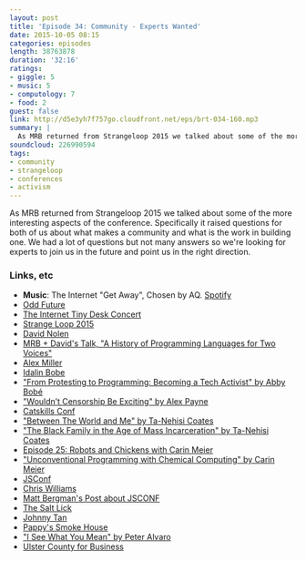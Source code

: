 ```yaml
---
layout: post
title: 'Episode 34: Community - Experts Wanted'
date: 2015-10-05 08:15
categories: episodes
length: 38763878
duration: '32:16'
ratings:
- giggle: 5
- music: 5
- computology: 7
- food: 2
guest: false
link: http://d5e3yh7f757go.cloudfront.net/eps/brt-034-160.mp3
summary: |
  As MRB returned from Strangeloop 2015 we talked about some of the more interesting aspects of the conference. Specifically it raised questions for both of us about what makes a community and what is the work in building one. We had a lot of questions but not many answers so we're looking for experts to join us in the future and point us in the right direction.
soundcloud: 226990594
tags:
- community
- strangeloop
- conferences
- activism
---
```

As MRB returned from Strangeloop 2015 we talked about some of the more interesting aspects of the conference. Specifically it raised questions for both of us about what makes a community and what is the work in building one. We had a lot of questions but not many answers so we're looking for experts to join us in the future and point us in the right direction.

<!-- more -->

### Links, etc

* <strong>Music</strong>: The Internet "Get Away", Chosen by AQ. [Spotify](https://open.spotify.com/track/10SUWedx0zohs8M3OJpnA7)
* [Odd Future](http://www.oddfuture.com/)
* [The Internet Tiny Desk Concert](http://www.npr.org/event/music/443476943/the-internet-tiny-desk-concert)
* [Strange Loop 2015](http://www.thestrangeloop.com/)
* [David Nolen](http://swannodette.github.io/)
* [MRB + David's Talk, "A History of Programming Languages for Two Voices"](https://www.youtube.com/watch?v=J3C79CDqeW4)
* [Alex Miller](https://twitter.com/puredanger)
* [Idalin Bobe](http://twitter.com/abbybobe)
* ["From Protesting to Programming: Becoming a Tech Activist" by Abby Bobé](https://www.youtube.com/watch?v=gy82S8tjJX8)
* ["Wouldn’t Censorship Be Exciting" by Alex Payne](https://al3x.net/2015/06/04/wouldn't-censorship-be-exciting.html)
* [Catskills Conf](http://www.catskillsconf.com/)
* ["Between The World and Me" by Ta-Nehisi Coates ](http://www.powells.com/biblio/9780812993547)
* ["The Black Family in the Age of Mass Incarceration" by Ta-Nehisi Coates ](http://www.theatlantic.com/magazine/archive/2015/10/the-black-family-in-the-age-of-mass-incarceration/403246/)
* [Episode 25: Robots and Chickens with Carin Meier](http://beatsryetypes.com/episodes/2015/07/20/episode-25-carin-meier.html)
* ["Unconventional Programming with Chemical Computing" by Carin Meier](https://www.youtube.com/watch?v=cHoYNStQOEc)
* [JSConf](http://jsconf.com/)
* [Chris Williams](http://www.voodootikigod.com/)
* [Matt Bergman's Post about JSCONF](https://medium.com/@fotoverite/the-why-of-jsconf-f650f8926a73)
* [The Salt Lick](https://www.saltlickbbq.com/)
* [Johnny Tan](https://twitter.com/johnnydtan)
* [Pappy's Smoke House](http://www.pappyssmokehouse.com/)
* ["I See What You Mean" by Peter Alvaro](https://www.youtube.com/watch?v=R2Aa4PivG0g)
* [Ulster County for Business](http://ulstercountyny.gov/ulsterforbusiness)
